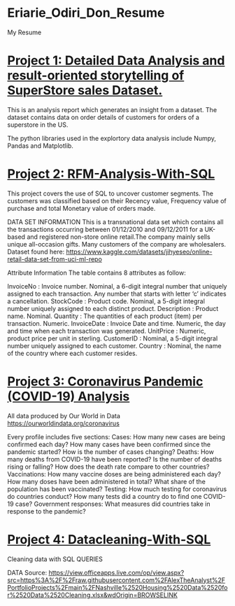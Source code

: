 # Eriarie_Odiri_Don_Resume
My Resume

# [Project 1: Detailed Data Analysis and result-oriented storytelling of SuperStore sales Dataset.](https://github.com/OdiriDon/SuperStore-Sales-Analysis-And-Visualization-Using-Python)

This is an analysis report which generates an insight from a dataset. The dataset contains data on order details of customers for orders of a superstore in the US.

The python libraries used in the explortory data analysis include Numpy, Pandas and Matplotlib.

# [Project 2: RFM-Analysis-With-SQL](https://github.com/OdiriDon/RFM-Analysis-With-SQL)
This project covers the use of SQL to uncover customer segments. The customers was classified based on their Recency value, Frequency value of purchase and total Monetary value of orders made.

DATA SET INFORMATION This is a transnational data set which contains all the transactions occurring between 01/12/2010 and 09/12/2011 for a UK-based and registered non-store online retail.The company mainly sells unique all-occasion gifts. Many customers of the company are wholesalers. Dataset found here: https://www.kaggle.com/datasets/jihyeseo/online-retail-data-set-from-uci-ml-repo

Attribute Information The table contains 8 attributes as follow:

InvoiceNo : Invoice number. Nominal, a 6-digit integral number that uniquely assigned to each transaction. Any number that starts with letter ‘c’ indicates a cancellation.
StockCode : Product code. Nominal, a 5-digit integral number uniquely assigned to each distinct product.
Description : Product name. Nominal.
Quantity : The quantities of each product (item) per transaction. Numeric.
InvoiceDate : Invoice Date and time. Numeric, the day and time when each transaction was generated.
UnitPrice : Numeric, product price per unit in sterling.
CustomerID : Nominal, a 5-digit integral number uniquely assigned to each customer.
Country : Nominal, the name of the country where each customer resides.


# [Project 3: Coronavirus Pandemic (COVID-19) Analysis](https://github.com/OdiriDon/SQLportfolioproject)

All data produced by Our World in Data https://ourworldindata.org/coronavirus

Every profile includes five sections: Cases: How many new cases are being confirmed each day? How many cases have been confirmed since the pandemic started? How is the number of cases changing? Deaths: How many deaths from COVID-19 have been reported? Is the number of deaths rising or falling? How does the death rate compare to other countries? Vaccinations: How many vaccine doses are being administered each day? How many doses have been administered in total? What share of the population has been vaccinated? Testing: How much testing for coronavirus do countries conduct? How many tests did a country do to find one COVID-19 case? Government responses: What measures did countries take in response to the pandemic?


# [Project 4: Datacleaning-With-SQL](https://github.com/OdiriDon/Datacleaning-With-SQL)
Cleaning data with SQL QUERIES

DATA Source: https://view.officeapps.live.com/op/view.aspx?src=https%3A%2F%2Fraw.githubusercontent.com%2FAlexTheAnalyst%2FPortfolioProjects%2Fmain%2FNashville%2520Housing%2520Data%2520for%2520Data%2520Cleaning.xlsx&wdOrigin=BROWSELINK
